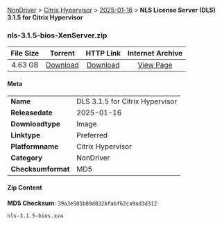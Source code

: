 
[NonDriver](/README.md)  >  [Citrix Hypervisor](/index/NonDriver/Citrix_Hypervisor.md)  >  [2025-01-16](/index/NonDriver/Citrix_Hypervisor/2025-01-16.md)  >  **NLS License Server (DLS) 3.1.5 for Citrix Hypervisor**


### nls-3.1.5-bios-XenServer.zip

| **File Size** | **Torrent**  | **HTTP Link** | **Internet Archive** |
|:-------------:|:------------:|:-------------:|:--------------------:|
| 4.63 GB |  [Download](https://archive.org/download/nvgpu_nls-3.1.5-bios-XenServer.zip/nvgpu_nls-3.1.5-bios-XenServer.zip_archive.torrent)       | [Download](https://archive.org/compress/nvgpu_nls-3.1.5-bios-XenServer.zip) | [View Page](https://archive.org/details/nvgpu_nls-3.1.5-bios-XenServer.zip)       |

#### Meta

<table>
<tr><td><strong>Name</strong></td><td>DLS 3.1.5 for Citrix Hypervisor</td></tr>
<tr><td><strong>Releasedate</strong></td><td>2025-01-16</td></tr>
<tr><td><strong>Downloadtype</strong></td><td>Image</td></tr>
<tr><td><strong>Linktype</strong></td><td>Preferred</td></tr>
<tr><td><strong>Platformname</strong></td><td>Citrix Hypervisor</td></tr>
<tr><td><strong>Category</strong></td><td>NonDriver</td></tr>
<tr><td><strong>Checksumformat</strong></td><td>MD5</td></tr>
</table>

#### Zip Content

**MD5 Checksum**: `39a3e501b89d832bfabf62ca9ad3d312`

```text
nls-3.1.5-bios.xva
```